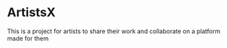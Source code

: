 # ArtistsX
This is a project for artists to share their work and collaborate on a platform made for them
